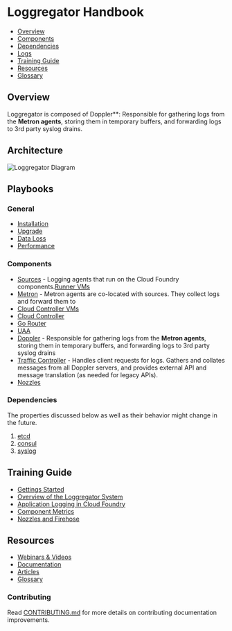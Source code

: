 Loggregator Handbook
===========

-   [Overview](https://github.com/)
-   [Components](https://github.com/)
-   [Dependencies](https://github.com/)
-   [Logs](https://github.com/)
-   [Training Guide](https://github.com/)
-   [Resources](https://github.com/)
-   [Glossary](https://github.com/)

Overview
------------------

Loggregator is composed of Doppler**: Responsible for gathering logs from the **Metron agents**, storing them in temporary buffers, and forwarding logs to 3rd party syslog drains.

Architecture
-----------------

![Loggregator Diagram](https://github.com/cloudfoundry/loggregator/blob/develop/docs/loggregator.png )

Playbooks
-----------------

### General

* [Installation](http://github.com/cloudfoundry/docs-cloudfoundry-concepts)
* [Upgrade](https://github.com/cloudfoundry/docs-cf-cli)
* [Data Loss](http://github.com/cloudfoundry/docs-dev-guide)
* [Performance](http://github.com/cloudfoundry/docs-dev-guide)
 
### Components

* [Sources](https://github.com/) - Logging agents that run on the Cloud Foundry components.[Runner VMs](https://github.com/)
* [Metron](https://github.com/) - Metron agents are co-located with sources. They collect logs and forward them to
* [Cloud Controller VMs](https://github.com/)
 * [Cloud Controller](https://github.com/)
 * [Go Router](https://github.com/)
 * [UAA](https://github.com/)
* [Doppler](https://github.com/) - Responsible for gathering logs from the **Metron agents**, storing them in temporary buffers, and forwarding logs to 3rd party syslog drains
* [Traffic Controller](https://github.com/) - Handles client requests for logs. Gathers and collates messages from all Doppler servers, and provides external API and message translation (as needed for legacy APIs).
* [Nozzles](https://github.com/)

### Dependencies
The properties discussed below as well as their behavior might change in the future.

1. [etcd](https://github.com/)
1. [consul](https://github.com/)
2. [syslog](https://github.com/)
 
Training Guide
---------------------------

* [Gettings Started](http://github.com/cloudfoundry/docs-cloudfoundry-concepts)
* [Overview of the Loggregator System](https://github.com/cloudfoundry/docs-cf-cli)
* [Application Logging in Cloud Foundry](http://github.com/cloudfoundry/docs-dev-guide)
* [Component Metrics](http://github.com/cloudfoundry/docs-deploying-cf)
* [Nozzles and Firehose](http://github.com/cloudfoundry/docs-running-cf)

Resources
------------------------------ 

* [Webinars & Videos](http://github.com/cloudfoundry/docs-cloudfoundry-concepts)
* [Documentation](https://github.com/cloudfoundry/docs-cf-cli)
* [Articles](http://github.com/cloudfoundry/docs-dev-guide) 
* [Glossary](http://github.com/cloudfoundry/docs-dev-guide)

  
### Contributing

Read [CONTRIBUTING.md](<CONTRIBUTING.md>) for more details on contributing
documentation improvements.

